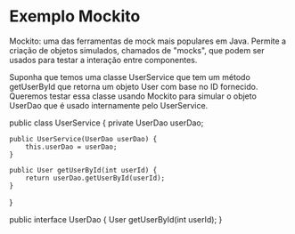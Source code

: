 # Exemplo Mockito

<p>Mockito: uma das ferramentas de mock mais populares em Java. Permite a criação de objetos simulados, chamados de "mocks", que podem ser usados para testar a interação entre componentes.<p>

  
  Suponha que temos uma classe UserService que tem um método getUserById que retorna um objeto User com base no ID fornecido. Queremos testar essa classe usando   Mockito para simular o objeto UserDao que é usado internamente pelo UserService.
  
  public class UserService {
    private UserDao userDao;

    public UserService(UserDao userDao) {
        this.userDao = userDao;
    }

    public User getUserById(int userId) {
        return userDao.getUserById(userId);
    }
}

public interface UserDao {
    User getUserById(int userId);
}
